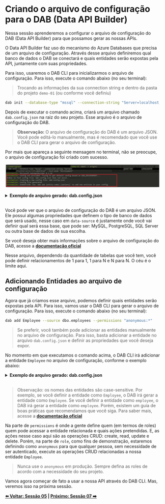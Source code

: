 # Criando o arquivo de configuração para o DAB (Data API Builder)

Nessa sessão aprenderemos a configurar o arquivo de configuração do DAB (Data API Builder) para que possamos gerar as nossas APIs.

O Data API Builder faz uso do mecanismo do Azure Databases que precisa de um arquivo de configuração. Através desse arquivo definiremos qual banco de dados o DAB se conectará e quais entidades serão expostas pela API, juntamente com suas propriedades.

Para isso, usaremos o DAB CLI para inicializarmos o arquivo de configuração. Para isso, execute o comando abaixo (no seu terminal):

> Trocando as informações da sua connection string e dentro da pasta do projeto `demo-01` (ou conforme você definiu)

```bash
dab init --database-type "mssql" --connection-string "Server=localhost;Database=<database-name>;User ID=<user>;Password=<password>;TrustServerCertificate=true" --host-mode "Development"
``` 

Depois de executar o comando acima, criará um arquivo chamado `dab.config.json` na raiz do seu projeto. Esse arquivo é o arquivo de configuração do DAB.

> **Observação:** O arquivo de configuração do DAB é um arquivo JSON. Você pode editá-lo manualmente, mas é recomendado que você use o DAB CLI para gerar o arquivo de configuração.

Por mais que apareça a seguinte mensagem no terminal, não se preocupe, o arquivo de configuração foi criado com sucesso.

![image-17](./../../workshop-images/image-17.jpg)

<details><summary><b>Exemplo de arquivo gerado: dab.config.json</b></summary>
<br/>

```json
{
  "$schema": "https://github.com/Azure/data-api-builder/releases/download/v{dab-version}/dab.draft.schema.json",
  "data-source": {
    "database-type": "mssql",
    "options": {
      "set-session-context": false
    },
    "connection-string": "Server=localhost;Database=<database-name>;User ID=<user>;Password=<password>;TrustServerCertificate=true"
  },
  "runtime": {
    "rest": {
      "enabled": true,
      "path": "/api"
    },
    "graphql": {
      "allow-introspection": true,
      "enabled": true,
      "path": "/graphql"
    },
    "host": {
      "mode": "development",
      "cors": {
        "origins": [],
        "allow-credentials": false
      },
      "authentication": {
        "provider": "StaticWebApps"
      }
    }
  },
  "entities": {}
}
```

</details>
<br/>

Você pode ver que o arquivo de configuração do DAB é um arquivo JSON. Ele possui algumas propriedades que definem o tipo de banco de dados que será usado, nesse caso em `data-source` é justamente onde você vai definir qual será essa base, que pode ser: MySQL, PostgreSQL, SQL Server ou outra base de dados de sua escolha. 

Se você deseja obter mais informações sobre o arquivo de configuração do DAB, acesse a **[documentação oficial](https://github.com/Azure/data-api-builder/blob/main/docs/configuration-file.md)**

Nesse arquivo, dependendo da quantidade de tabelas que você tem, você pode definir relacionamentos de 1 para 1, 1 para N e N para N. O céu é o limite aqui.

## Adicionando Entidades ao arquivo de configuração

Agora que já criamos esse arquivo, podemos definir quais entidades serão expostas pela API. Para isso, vamos usar o DAB CLI para gerar o arquivo de configuração. Para isso, execute o comando abaixo (no seu terminal):


```bash
dab add Employee --source dbo.employees --permissions "anonymous:*"
```

> Se preferir, você também pode adicionar as entidades manualmente no arquivo de configuração. Para isso, basta adicionar a entidade no arquivo `dab.config.json` e definir as propriedades que você deseja expor.

No momento em que executamos o comando acima, o DAB CLI irá adicionar a entidade `Employee` no arquivo de configuração, conforme o exemplo abaixo:

<details><summary><b>Exemplo de arquivo gerado: dab.config.json</b></summary>
<br/>

```json
"entities": {
    "Employee": {
      "source": "dbo.employees",
      "permissions": [
        {
          "role": "anonymous",
          "actions": [
            "*"
          ]
        }
      ]
    }
```
</details>
<br/>

> Observação: os nomes das entidades são case-sensitive. Por exemplo, se você definir a entidade como `Employee`, o DAB irá gerar a entidade como `Employee`. Se você definir a entidade como `employee`, o DAB irá gerar a entidade como `employee`. Porém, existem um guia de boas práticas que recomendamos que você siga. Para saber mais, acesse a **[documentação oficial](https://github.com/Azure/data-api-builder/blob/main/docs/best-practices.md)**

Na parte de `permissions` é onde a gente define quem (em termos de roles) quem pode acessar a entidade relacionada e quais ações pretendidas. E, as ações nesse caso aqui são as operações CRUD: create, read, update e delete. Porém, na parte de `role`, como fins de demonstração, estaremos definindo como `anonymous` para que qualquer pessoa, sem necessidade de ser autenticado, execute as operações CRUD relacionadas a nossa entidade `Employee`.

> Nunca use o `anonymous` em produção. Sempre defina as roles de acordo com a necessidade do seu projeto.

Vamos agora começar de fato a usar a nossa API através do DAB CLI. Mas, veremos isso na próxima sessão.

**[⬅️ Voltar: Sessão 05](./05-session.md) | **[Próximo: Sessão 07 ➡️](./07-session.md)****








